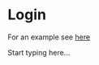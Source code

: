 # Login

<include from="Snippets-AuthAPI.md" element-id="snippet-header" />

For an example see [here](Auth-Example-Login.md)

Start typing here...